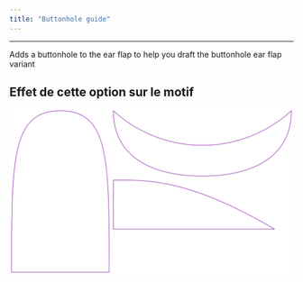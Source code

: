 ```yaml
---
title: "Buttonhole guide"
---
```


***

Adds a buttonhole to the ear flap to help you draft the buttonhole ear flap variant

## Effet de cette option sur le motif

![Cette image montre l'effet de cette option en superposant plusieurs variantes qui ont une valeur différente pour cette option](holmes_buttonhole_sample.svg "Effet de cette option sur le motif")

